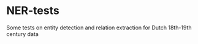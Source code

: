 # NER-tests

Some tests on entity detection and relation extraction for Dutch 18th-19th century data

